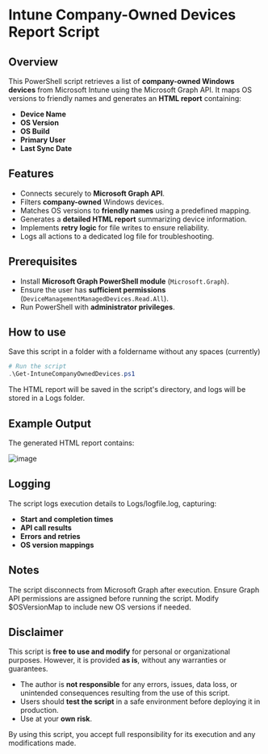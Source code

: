 # Intune Company-Owned Devices Report Script

## Overview
This PowerShell script retrieves a list of **company-owned Windows devices** from Microsoft Intune using the Microsoft Graph API. 
It maps OS versions to friendly names and generates an **HTML report** containing:
- **Device Name**
- **OS Version**
- **OS Build**
- **Primary User**
- **Last Sync Date**

## Features
- Connects securely to **Microsoft Graph API**.
- Filters **company-owned** Windows devices.
- Matches OS versions to **friendly names** using a predefined mapping.
- Generates a **detailed HTML report** summarizing device information.
- Implements **retry logic** for file writes to ensure reliability.
- Logs all actions to a dedicated log file for troubleshooting.

## Prerequisites
- Install **Microsoft Graph PowerShell module** (`Microsoft.Graph`).
- Ensure the user has **sufficient permissions** (`DeviceManagementManagedDevices.Read.All`).
- Run PowerShell with **administrator privileges**.

## How to use
Save this script in a folder with a foldername without any spaces (currently)
```powershell
# Run the script
.\Get-IntuneCompanyOwnedDevices.ps1
```

The HTML report will be saved in the script's directory, and logs will be stored in a Logs folder.

## Example Output
The generated HTML report contains:

![image](https://github.com/user-attachments/assets/bb502cb3-82ce-4f55-b744-0f8abc1dc79a)


## Logging
The script logs execution details to Logs/logfile.log, capturing:
- **Start and completion times**
- **API call results**
- **Errors and retries**
- **OS version mappings**

## Notes
The script disconnects from Microsoft Graph after execution.
Ensure Graph API permissions are assigned before running the script.
Modify $OSVersionMap to include new OS versions if needed.

## Disclaimer
This script is **free to use and modify** for personal or organizational purposes. 
However, it is provided **as is**, without any warranties or guarantees.  
  
- The author is **not responsible** for any errors, issues, data loss, or unintended consequences resulting from the use of this script.  
- Users should **test the script** in a safe environment before deploying it in production.  
- Use at your **own risk**.  

By using this script, you accept full responsibility for its execution and any modifications made.
